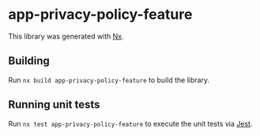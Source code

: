 # app-privacy-policy-feature

This library was generated with [Nx](https://nx.dev).

## Building

Run `nx build app-privacy-policy-feature` to build the library.

## Running unit tests

Run `nx test app-privacy-policy-feature` to execute the unit tests via [Jest](https://jestjs.io).
